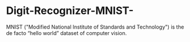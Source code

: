 # Digit-Recognizer-MNIST-
MNIST ("Modified National Institute of Standards and Technology") is the de facto “hello world” dataset of computer vision.
